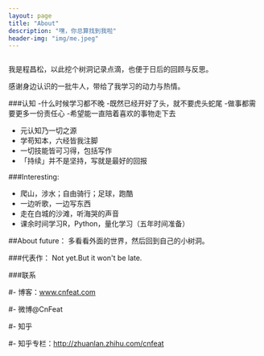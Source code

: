 ```yaml
---
layout: page
title: "About"
description: "嘿，你总算找到我啦"
header-img: "img/me.jpeg"
---
```



<center>
    <p><img/shudong.jpeg align="center"></p>
</center>

我是程昌松，以此挖个树洞记录点滴，也便于日后的回顾与反思。

感谢身边认识的一批牛人，带给了我学习的动力与热情。



###认知
-什么时候学习都不晚
-既然已经开好了头，就不要虎头蛇尾
-做事都需要更多一份责任心
-希望能一直陪着喜欢的事物走下去


- 元认知乃一切之源
- 学苟知本，六经皆我注脚 
- 一切技能皆可习得，包括写作
- 「持续」并不是坚持，写就是最好的回报


###Interesting:


- 爬山，涉水；自由骑行；足球，跑酷
- 一边听歌，一边写东西
- 走在白城的沙滩，听海哭的声音
- 课余时间学习R，Python，量化学习（五年时间准备）

##About future：
多看看外面的世界，然后回到自己的小树洞。


###代表作：
Not yet.But it won't be late.

###联系

#- 博客：www.cnfeat.com

#- 微博@CnFeat

#- 知乎

#- 知乎专栏：http://zhuanlan.zhihu.com/cnfeat



